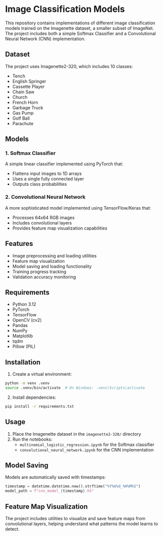 # Image Classification Models

This repository contains implementations of different image classification models trained on the Imagenette dataset, a smaller subset of ImageNet. The project includes both a simple Softmax Classifier and a Convolutional Neural Network (CNN) implementation.

## Dataset

The project uses Imagenette2-320, which includes 10 classes:

- Tench
- English Springer
- Cassette Player
- Chain Saw
- Church
- French Horn
- Garbage Truck
- Gas Pump
- Golf Ball
- Parachute

## Models

### 1. Softmax Classifier

A simple linear classifier implemented using PyTorch that:

- Flattens input images to 1D arrays
- Uses a single fully connected layer
- Outputs class probabilities

### 2. Convolutional Neural Network

A more sophisticated model implemented using TensorFlow/Keras that:

- Processes 64x64 RGB images
- Includes convolutional layers
- Provides feature map visualization capabilities

## Features

- Image preprocessing and loading utilities
- Feature map visualization
- Model saving and loading functionality
- Training progress tracking
- Validation accuracy monitoring

## Requirements

- Python 3.12
- PyTorch
- TensorFlow
- OpenCV (cv2)
- Pandas
- NumPy
- Matplotlib
- tqdm
- Pillow (PIL)

## Installation

1. Create a virtual environment:

```bash
python -m venv .venv
source .venv/bin/activate  # On Windows: .venv\Scripts\activate
```

2. Install dependencies:

```bash
pip install -r requirements.txt
```

## Usage

1. Place the Imagenette dataset in the `imagenette2-320/` directory
2. Run the notebooks:
   - `multinomial_logistic_regression.ipynb` for the Softmax classifier
   - `convolutional_neural_network.ipynb` for the CNN implementation

## Model Saving

Models are automatically saved with timestamps:

```python
timestamp = datetime.datetime.now().strftime("%Y%m%d_%H%M%S")
model_path = f"cnn_model_{timestamp}.h5"
```

## Feature Map Visualization

The project includes utilities to visualize and save feature maps from convolutional layers, helping understand what patterns the model learns to detect.
